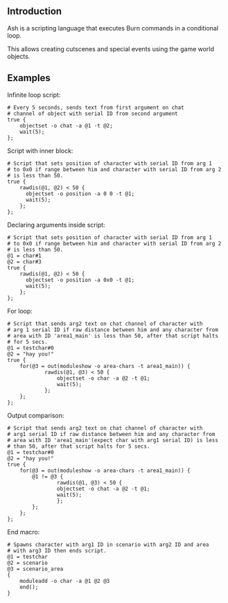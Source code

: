 ## Introduction
Ash is a scripting language that executes Burn commands in a conditional loop.

This allows creating cutscenes and special events using the game world objects.

## Examples
Infinite loop script:
```
# Every 5 seconds, sends text from first argument on chat
# channel of object with serial ID from second argument
true {
    objectset -o chat -a @1 -t @2;
    wait(5);
};
```

Script with inner block:
```
# Script that sets position of character with serial ID from arg 1
# to 0x0 if range between him and character with serial ID from arg 2
# is less than 50.
true {
    rawdis(@1, @2) < 50 {
      objectset -o position -a 0 0 -t @1;
      wait(5);
    };
};
```

Declaring arguments inside script:
```
# Script that sets position of character with serial ID from arg 1
# to 0x0 if range between him and character with serial ID from arg 2
# is less than 50.
@1 = char#1
@2 = char#3
true {
    rawdis(@1, @2) < 50 {
      objectset -o position -a 0x0 -t @1;
      wait(5);
    };
};
```

For loop:
```
# Script that sends arg2 text on chat channel of character with
# arg 1 serial ID if raw distance between him and any character from
# area with ID 'area1_main' is less than 50, after that script halts 
# for 5 secs.
@1 = testchar#0
@2 = "hay you!"
true {
	for(@3 = out(moduleshow -o area-chars -t area1_main)) {
     		rawdis(@1, @3) < 50 {
        		objectset -o char -a @2 -t @1;
        		wait(5);
	     	};
	};
};
```

Output comparison:
```
# Script that sends arg2 text on chat channel of character with
# arg1 serial ID if raw distance between him and any character from
# area with ID 'area1_main'(expect char with arg1 serial ID) is less 
# than 50, after that script halts for 5 secs.
@1 = testchar#0
@2 = "hay you!"
true {
	for(@3 = out(moduleshow -o area-chars -t area1_main)) {
		@1 != @3 {
	     		rawdis(@1, @3) < 50 {
				objectset -o chat -a @2 -t @1;
				wait(5);
		     	};
		};
	};
};
```

End macro:
```
# Spawns character with arg1 ID in scenario with arg2 ID and area
# with arg3 ID then ends script.
@1 = testchar
@2 = scenario
@3 = scenario_area
{
	moduleadd -o char -a @1 @2 @3
	end();
}
```
